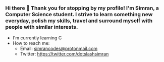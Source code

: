 ### Hi there 👋 Thank you for stopping by my profile! I'm Simran, a Computer Science student. I strive to learn something new everyday, polish my skills, travel and surround myself with people with similar interests.

- I'm currently learning C
- How to reach me:
    - Email: simrancodes@protonmail.com
    - Twitter: https://twitter.com/dotslashsimran

<!--
**dotslashsimran/dotslashsimran** is a ✨ _special_ ✨ repository because its `README.md` (this file) appears on your GitHub profile.

Here are some ideas to get you started:

- 🔭 I’m currently working on ...
- 🌱 I’m currently learning ...
- 👯 I’m looking to collaborate on ...
- 🤔 I’m looking for help with ...
- 💬 Ask me about ...
- 📫 How to reach me: ...
- 😄 Pronouns: ...
- ⚡ Fun fact: ...
-->
